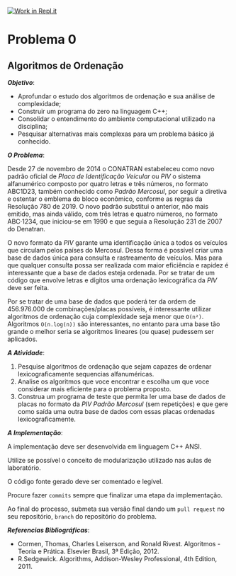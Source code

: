 [![Work in Repl.it](https://classroom.github.com/assets/work-in-replit-14baed9a392b3a25080506f3b7b6d57f295ec2978f6f33ec97e36a161684cbe9.svg)](https://classroom.github.com/online_ide?assignment_repo_id=3297617&assignment_repo_type=AssignmentRepo)
# Problema 0
## Algoritmos de Ordenação

***Objetivo***: 
- Aprofundar o estudo dos algoritmos de ordenação e sua análise de complexidade;
- Construir um programa do zero na linguagem C++;
- Consolidar o entendimento do ambiente computacional utilizado na disciplina;
- Pesquisar alternativas mais complexas para um problema básico já conhecido.

***O Problema***:

Desde 27 de novembro de 2014 o CONATRAN estabeleceu como novo padrão oficial de *Placa de Identificação Veicular*  ou *PIV* o sistema alfanumérico composto por quatro letras e três números, no formato ABC1D23, também conhecido como *Padrão Mercosul*, por seguir a diretiva e ostentar o emblema do bloco econômico, conforme as regras da Resolução 780 de 2019. O novo padrão substitui o anterior, não mais emitido, mas ainda válido, com três letras e quatro números, no formato ABC·1234, que iniciou-se em 1990 e que seguia a Resolução 231 de 2007 do Denatran.

O novo formato da *PIV* garante uma identificação única a todos os veículos que circulam pelos países do Mercosul. Dessa forma é possível criar uma base de dados única para consulta e rastreamento de veículos. Mas para que qualquer consulta possa ser realizada com maior eficiência e rapidez é interessante que a base de dados esteja ordenada. Por se tratar de um código que envolve letras e dígitos uma ordenação lexicográfica da *PIV* deve ser feita. 

Por se tratar de uma base de dados que poderá ter da ordem de 456.976.000 de combinações/placas possíveis, é interessante utilizar algoritmos de ordenação cuja complexidade seja menor que `O(n²)`. Algoritmos `O(n.log(n))` são interessantes, no entanto para uma base tão grande o melhor seria se algoritmos lineares (ou quase) pudessem ser aplicados. 

***A Atividade***: 

1. Pesquise algoritmos de ordenação que sejam capazes de ordenar lexicograficamente sequencias alfanuméricas. 
2. Analise os algoritmos que voce encontrar e escolha um que voce considerar mais eficiente para o problema proposto. 
3. Construa um programa de teste que permita ler uma base de dados de placas no formato da *PIV Padrão Mercosul* (sem repetições) e que gere como saída uma outra base de dados com essas placas ordenadas lexicograficamente.  

***A Implementação***:

A implementação deve ser desenvolvida em linguagem C++ ANSI.

Utilize se possível o conceito de modularização utilizado nas aulas de laboratório.

O código fonte gerado deve ser comentado e legível. 

Procure fazer `commits` sempre que finalizar uma etapa da implementação. 

Ao final do processo, submeta sua versão final dando um `pull request` no seu repositório, `branch` do repositório do problema. 


***Referencias Bibliográficas***: 

* Cormen, Thomas, Charles Leiserson, and Ronald Rivest. Algoritmos - Teoria e Prática. Elsevier Brasil, 3ª Edição, 2012.
* R.Sedgewick. Algorithms, Addison-Wesley Professional, 4th Edition, 2011.

